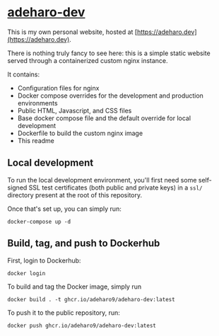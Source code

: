 # [adeharo-dev](https://github.com/adeharo9/adeharo-dev)

This is my own personal website, hosted at [https://adeharo.dev](https://adeharo.dev).

There is nothing truly fancy to see here: this is a simple static website
served through a containerized custom nginx instance.

It contains:
- Configuration files for nginx
- Docker compose overrides for the development and production environments
- Public HTML, Javascript, and CSS files
- Base docker compose file and the default override for local development
- Dockerfile to build the custom nginx image
- This readme

## Local development

To run the local development environment, you'll first need some self-signed
SSL test certificates (both public and private keys) in a `ssl/` directory
present at the root of this repository.

Once that's set up, you can simply run:
```shell
docker-compose up -d
```

## Build, tag, and push to Dockerhub

First, login to Dockerhub:

```shell
docker login
```

To build and tag the Docker image, simply run
```shell
docker build . -t ghcr.io/adeharo9/adeharo-dev:latest
```

To push it to the public repository, run:
```shell
docker push ghcr.io/adeharo9/adeharo-dev:latest
```

